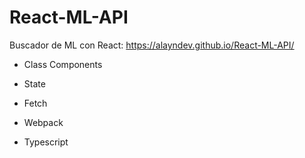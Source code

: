 # React-ML-API
Buscador de ML con React: https://alayndev.github.io/React-ML-API/

- Class Components

- State

- Fetch

- Webpack

- Typescript
